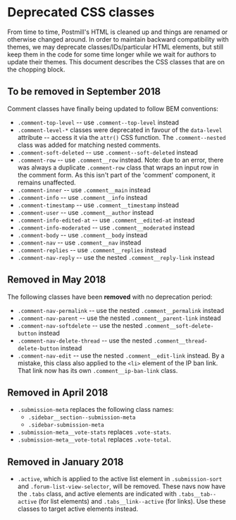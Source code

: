 Deprecated CSS classes
===

From time to time, Postmill's HTML is cleaned up and things are renamed or
otherwise changed around. In order to maintain backward compatibility with
themes, we may deprecate classes/IDs/particular HTML elements, but still keep
them in the code for some time longer while we wait for authors to update their
themes. This document describes the CSS classes that are on the chopping block.

## To be removed in September 2018

Comment classes have finally being updated to follow BEM conventions:

* `.comment-top-level` -- use `.comment--top-level` instead
* `.comment-level-*` classes were deprecated in favour of the `data-level`
  attribute -- access it via the `attr()` CSS function. The `.comment--nested`
  class was added for matching nested comments.
* `.comment-soft-deleted` -- use `.comment--soft-deleted` instead
* `.comment-row` -- use `.comment__row` instead. Note: due to an error, there
  was always a duplicate `.comment-row` class that wraps an input row in the
  comment form. As this isn't part of the 'comment' component, it remains
  unaffected.
* `.comment-inner` -- use `.comment__main` instead
* `.comment-info` -- use `.comment__info` instead
* `.comment-timestamp` -- use `.comment__timestamp` instead
* `.comment-user` -- use `.comment__author` instead
* `.comment-info-edited-at` -- use `.comment__edited-at` instead
* `.comment-info-moderated` -- use `.comment__moderated` instead
* `.comment-body` -- use `.comment__body` instead
* `.comment-nav` -- use `.comment__nav` instead
* `.comment-replies` -- use `.comment__replies` instead
* `.comment-nav-reply` -- use the nested `.comment__reply-link` instead

## Removed in May 2018

The following classes have been **removed** with no deprecation period:

* `.comment-nav-permalink` -- use the nested `.comment__permalink` instead
* `.comment-nav-parent` -- use the nested `.comment__parent-link` instead
* `.comment-nav-softdelete` -- use the nested `.comment__soft-delete-button`
  instead
* `.comment-nav-delete-thread` -- use the nested
  `.comment__thread-delete-button` instead
* `.comment-nav-edit` -- use the nested `.comment__edit-link` instead. By a
  mistake, this class also applied to the `<li>` element of the IP ban link.
  That link now has its own `.comment__ip-ban-link` class.

## Removed in April 2018

* `.submission-meta` replaces the following class names:
    * `.sidebar__section--submission-meta`
    * `.sidebar-submission-meta`
* `.submission-meta__vote-stats` replaces `.vote-stats`.
* `.submission-meta__vote-total` replaces `.vote-total`.

## Removed in January 2018

* `.active`, which is applied to the active list element in `.submission-sort`
  and `.forum-list-view-selector`, will be removed. These navs now have the
  `.tabs` class, and active elements are indicated with `.tabs__tab--active`
  (for list elements) and `.tabs__link--active` (for links). Use these classes
  to target active elements instead.
